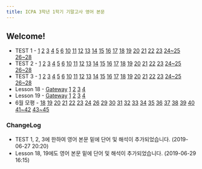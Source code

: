 ```yaml
---
title: ICPA 3학년 1학기 기말고사 영어 본문
---
```

## Welcome!

* TEST 1 - [1](/articles/1)  [2](/articles/2)  [3](/articles/3)  [4](/articles/4)  [5](/articles/5)  [6](/articles/6)  [10](/articles/7)  [11](/articles/8)  [12](/articles/9)  [13](/articles/10)  [14](/articles/11)  [15](/articles/12)  [16](/articles/13)  [17](/articles/14)  [18](/articles/15)  [19](/articles/16)  [20](/articles/17)  [21](/articles/18)  [22](/articles/19)  [23](/articles/20)  [24~25](/articles/21)  [26~28](/articles/22)
* TEST 2 - [1](/articles/23)  [2](/articles/24)  [3](/articles/25)  [4](/articles/26)  [5](/articles/27)  [6](/articles/28)  [10](/articles/29)  [11](/articles/30)  [12](/articles/31)  [13](/articles/32)  [14](/articles/33)  [15](/articles/34)  [16](/articles/35)  [17](/articles/36)  [18](/articles/37)  [19](/articles/38)  [20](/articles/39)  [21](/articles/40)  [22](/articles/41)  [23](/articles/42)  [24~25](/articles/43)  [26~28](/articles/44)
* TEST 3 - [1](/articles/45)  [2](/articles/46)  [3](/articles/47)  [4](/articles/48)  [5](/articles/49)  [6](/articles/50)  [10](/articles/51)  [11](/articles/52)  [12](/articles/53)  [13](/articles/54)  [14](/articles/55)  [15](/articles/56)  [16](/articles/57)  [17](/articles/58)  [18](/articles/59)  [19](/articles/60)  [20](/articles/61)  [21](/articles/62)  [22](/articles/63)  [23](/articles/64)  [24~25](/articles/65)  [26~28](/articles/66)
* Lesson 18 - [Gateway](/articles/67)  [1](/articles/68)  [2](/articles/69)  [3](/articles/70)  [4](/articles/71)
* Lesson 19 - [Gateway](/articles/72)  [1](/articles/73)  [2](/articles/74)  [3](/articles/75)  [4](/articles/76)
* 6월 모평 - [18](/articles/77)  [19](/articles/78)  [20](/articles/79)  [21](/articles/80)  [22](/articles/81)  [23](/articles/82)  [24](/articles/83)  [26](/articles/84)  [29](/articles/85)  [30](/articles/86)  [31](/articles/87)  [32](/articles/88)  [33](/articles/89)  [34](/articles/90)  [35](/articles/91)  [36](/articles/92)  [37](/articles/93)  [38](/articles/94)  [39](/articles/95)  [40](/articles/96)  [41~42](/articles/97)  [43~45](/articles/98)  
### ChangeLog
* TEST 1, 2, 3에 한하여 영어 본문 밑에 단어 및 해석이 추가되었습니다. (2019-06-27 20:20)
* Lesson 18, 19에도 영어 본문 밑에 단어 및 해석이 추가되었습니다. (2019-06-29 16:15)
